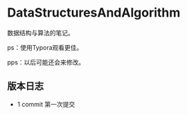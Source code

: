 # DataStructuresAndAlgorithm

数据结构与算法的笔记。

ps：使用Typora观看更佳。

pps：以后可能还会来修改。

## 版本日志

- 1 commit 第一次提交